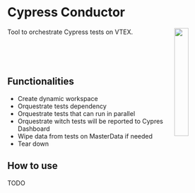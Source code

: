 # Cypress Conductor

<img src="cypress-runner/_cy-r.svg" width=25% align="right">
Tool to orchestrate Cypress tests on VTEX.

&nbsp;

&nbsp;

## Functionalities

- Create dynamic workspace
- Orquestrate tests dependency
- Orquestrate tests that can run in parallel
- Orquestrate witch tests will be reported to Cypres Dashboard
- Wipe data from tests on MasterData if needed
- Tear down

## How to use

TODO
